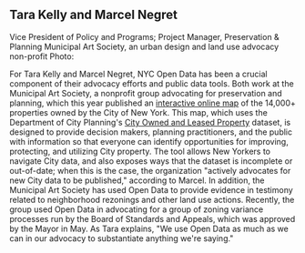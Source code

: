 ## Tara Kelly and Marcel Negret

Vice President of Policy and Programs; Project Manager, Preservation & Planning
Municipal Art Society, an urban design and land use advocacy non-profit
Photo:

For Tara Kelly and Marcel Negret, NYC Open Data has been a crucial component of their advocacy efforts and public data tools. Both work at the Municipal Art Society, a nonprofit group advocating for preservation and planning, which this year published an [interactive online map](https://www.mas.org/ourwork/colp/) of the 14,000+ properties owned by the City of New York. This map, which uses the Department of City Planning's [City Owned and Leased Property](https://data.cityofnewyork.us/City-Government/City-Owned-and-Leased-Property-COLP-/c2g8-ercv) dataset, is designed to provide decision makers, planning practitioners, and the public with information so that everyone can identify opportunities for improving, protecting, and utilizing City property. The tool allows New Yorkers to navigate City data, and also exposes ways that the dataset is incomplete or out-of-date; when this is the case, the organization "actively advocates for new City data to be published," according to Marcel. In addition, the Municipal Art Society has used Open Data to provide evidence in testimony related to neighborhood rezonings and other land use actions. Recently, the group used Open Data in advocating for a group of zoning variance processes run by the Board of Standards and Appeals, which was approved by the Mayor in May. As Tara explains, "We use Open Data as much as we can in our advocacy to substantiate anything we're saying."
